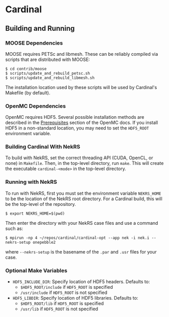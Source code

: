 # Cardinal

## Building and Running

### MOOSE Dependencies

MOOSE requires PETSc and libmesh.  These can be reliably compiled via scripts that are
distributed with MOOSE:

```
$ cd contrib/moose
$ scripts/update_and_rebuild_petsc.sh
$ scripts/update_and_rebuild_libmesh.sh
```

The installation location used by these scripts will be used by Cardinal's Makefile (by default).

### OpenMC Dependencies

OpenMC requires HDF5.  Several possible installation methods are described in the
[Prerequisites](https://openmc.readthedocs.io/en/stable/usersguide/install.html#prerequisites)
section of the OpenMC docs.  If you install HDF5 in a non-standard location, you may need to set
the `HDF5_ROOT` environment variable.  

### Building Cardinal With NekRS

To build with NekRS, set the correct threading API (CUDA, OpenCL, or none) in `Makefile`.  Then, in
the top-level directory, run `make`.  This will create the executable `cardinal-<mode>` in the
top-level directory.

### Running with NekRS

To run with NekRS, first you must set the environment variable `NEKRS_HOME` to be the location of the 
NekRS root directory.  For a Cardinal build, this will be the top-level of the repository.  

```
$ export NEKRS_HOME=$(pwd)
```


Then enter the directory with your NekRS case files and use a command such as:

```
$ mpirun -np 4 ~/repos/cardinal/cardinal-opt --app nek -i nek.i --nekrs-setup onepebble2
```

where `--nekrs-setup` is the basename of the `.par` and `.usr` files for your case.  

### Optional Make Variables

* `HDF5_INCLUDE_DIR`: Specify location of HDF5 headers.  Defaults to:
  * `$HDF5_ROOT/include` if `HDF5_ROOT` is specified
  * `/usr/include` if `HDF5_ROOT` is not specified
* `HDF5_LIBDIR`: Specify location of HDF5 libraries.  Defaults to:
  * `$HDF5_ROOT/lib` if `HDF5_ROOT` is specified
  * `/usr/lib` if `HDF5_ROOT` is not specified
